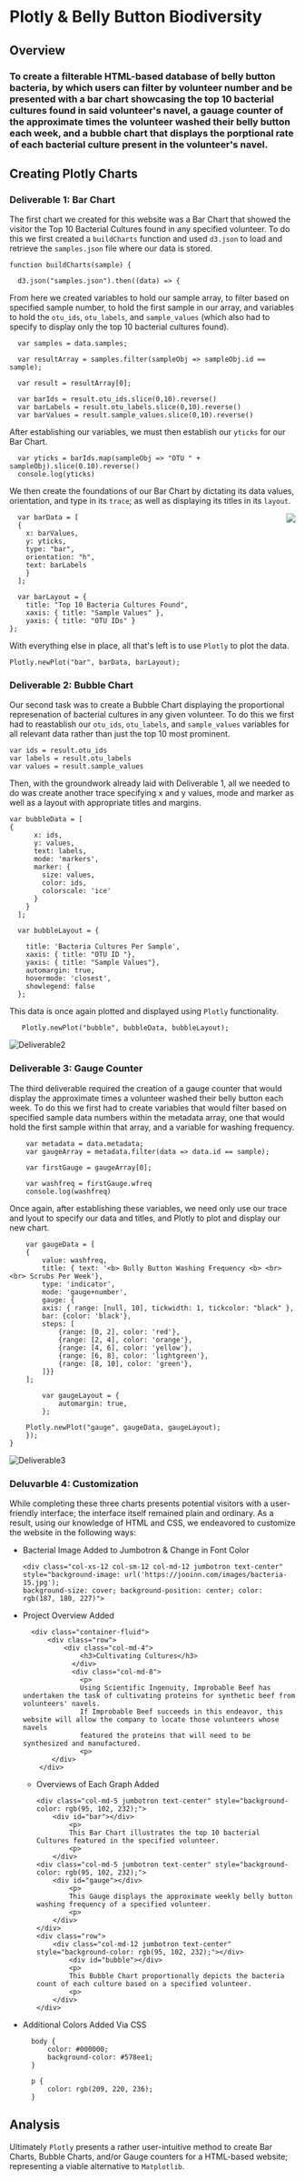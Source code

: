 # Plotly & Belly Button Biodiversity

## Overview

### To create a filterable HTML-based database of belly button bacteria, by which users can filter by volunteer number and be presented with a bar chart showcasing the top 10 bacterial cultures found in said volunteer's navel, a gauage counter of the approximate times the volunteer washed their belly button each week, and a bubble chart that displays the porptional rate of each bacterial culture present in the volunteer's navel. 


## Creating Plotly Charts

### Deliverable 1: Bar Chart

The first chart we created for this website was a Bar Chart that showed the visitor the Top 10 Bacterial Cultures found in any specified volunteer. To do this we first created a ``buildCharts`` function and used ``d3.json`` to load and retrieve the ``samples.json`` file where our data is stored. 

    function buildCharts(sample) {
    
      d3.json("samples.json").then((data) => {

From here we created variables to hold our sample array, to filter based on specified sample number, to hold the first sample in our array, and variables to hold the ``otu_ids``, ``otu_labels``, and ``sample_values`` (which also had to specify to display only the top 10 bacterial cultures found).

      var samples = data.samples;
      
      var resultArray = samples.filter(sampleObj => sampleObj.id == sample);
      
      var result = resultArray[0];
      
      var barIds = result.otu_ids.slice(0,10).reverse()
      var barLabels = result.otu_labels.slice(0,10).reverse()
      var barValues = result.sample_values.slice(0,10).reverse()
      
After establishing our variables, we must then establish our ``yticks`` for our Bar Chart. 

      var yticks = barIds.map(sampleObj => "OTU " + sampleObj).slice(0.10).reverse()
      console.log(yticks)

We then create the foundations of our Bar Chart by dictating its data values, orientation, and type in its ``trace``; as well as displaying its titles in its ``layout``. 

<img align="right" src="https://github.com/chrisknox97/plotly/blob/main/PNG/barchart.png">

      var barData = [
      {
        x: barValues,
        y: yticks,
        type: "bar",
        orientation: "h",
        text: barLabels 
        }
      ];
      
      var barLayout = {
        title: "Top 10 Bacteria Cultures Found",
        xaxis: { title: "Sample Values" },
        yaxis: { title: "OTU IDs" }
    }; 

With everything else in place, all that's left is to use ``Plotly`` to plot the data. 

    Plotly.newPlot("bar", barData, barLayout);

### Deliverable 2: Bubble Chart

Our second task was to create a Bubble Chart displaying the proportional represenation of bacterial cultures in any given volunteer. To do this we first had to reastablish our ``otu_ids``, ``otu_labels``, and ``sample_values`` variables for all relevant data rather than just the top 10 most prominent. 

    var ids = result.otu_ids
    var labels = result.otu_labels
    var values = result.sample_values
    
Then, with the groundwork already laid with Deliverable 1, all we needed to do was create another trace specifying x and y values, mode and marker as well as a layout with appropriate titles and margins. 

    var bubbleData = [
    {
          x: ids,
          y: values,
          text: labels,
          mode: 'markers',
          marker: {
            size: values,
            color: ids,
            colorscale: 'ice'
          }
        }
      ];
      
      var bubbleLayout = {
  
        title: 'Bacteria Cultures Per Sample',
        xaxis: { title: "OTU ID "},  
        yaxis: { title: "Sample Values"},  
        automargin: true,
        hovermode: 'closest',   
        showlegend: false
      };  
      
This data is once again plotted and displayed using ``Plotly`` functionality. 

       Plotly.newPlot("bubble", bubbleData, bubbleLayout);  
       
![Deliverable2](https://github.com/chrisknox97/plotly/blob/main/PNG/bubblechart.png)  

### Deliverable 3: Gauge Counter

The third deliverable required the creation of a gauge counter that would display the approximate times a volunteer washed their belly button each week. To do this we first had to create variables that would filter based on specified sample data numbers within the metadata array, one that would hold the first sample within that array, and a variable for washing frequency. 

        var metadata = data.metadata;
        var gaugeArray = metadata.filter(data => data.id == sample);
        
        var firstGauge = gaugeArray[0];
        
        var washfreq = firstGauge.wfreq
        console.log(washfreq)
        
Once again, after establishing these variables, we need only use our trace and lyout to specify our data and titles, and Plotly to plot and display our new chart. 

        var gaugeData = [
        {
            value: washfreq,
            title: { text: '<b> Bully Button Washing Frequency <b> <br><br> Scrubs Per Week'},
            type: 'indicator',
            mode: 'gauge+number',
            gauge: {
            axis: { range: [null, 10], tickwidth: 1, tickcolor: "black" },
            bar: {color: 'black'},
            steps: [
                {range: [0, 2], color: 'red'},
                {range: [2, 4], color: 'orange'},
                {range: [4, 6], color: 'yellow'},
                {range: [6, 8], color: 'lightgreen'},
                {range: [8, 10], color: 'green'},
            ]}}
        ];
        
            var gaugeLayout = { 
                automargin: true,  
            };

        Plotly.newPlot("gauge", gaugeData, gaugeLayout);
        });
    }
    
![Deliverable3](https://github.com/chrisknox97/plotly/blob/main/PNG/gauge.png)  

### Deluvarble 4: Customization

While completing these three charts presents potential visitors with a user-friendly interface; the interface itself remained plain and ordinary. As a result, using our knowledge of HTML and CSS, we endeavored to customize the website in the following ways:

* Bacterial Image Added to Jumbotron & Change in Font Color

      <div class="col-xs-12 col-sm-12 col-md-12 jumbotron text-center" style="background-image: url('https://jooinn.com/images/bacteria-15.jpg');
      background-size: cover; background-position: center; color: rgb(187, 180, 227)">
      
* Project Overview Added

        <div class="container-fluid">
            <div class="row">
                <div class="col-md-4">
                    <h3>Cultivating Cultures</h3>
                  </div>
                  <div class="col-md-8">
                    <p>
                    Using Scientific Ingenuity, Improbable Beef has undertaken the task of cultivating proteins for synthetic beef from volunteers' navels. 
                    If Improbable Beef succeeds in this endeavor, this website will allow the company to locate those volunteers whose navels  
                    featured the proteins that will need to be synthesized and manufactured. 
                    <p>
             </div>
          </div>
   
  * Overviews of Each Graph Added

        <div class="col-md-5 jumbotron text-center" style="background-color: rgb(95, 102, 232);">
            <div id="bar"></div>
                <p>
                This Bar Chart illustrates the top 10 bacterial Cultures featured in the specified volunteer. 
                <p>
            </div>
        <div class="col-md-5 jumbotron text-center" style="background-color: rgb(95, 102, 232);">
            <div id="gauge"></div>
                <p>
                This Gauge displays the approximate weekly belly button washing frequency of a specified volunteer.
                <p>
            </div>
        </div>
        <div class="row">
            <div class="col-md-12 jumbotron text-center" style="background-color: rgb(95, 102, 232);"></div>
                <div id="bubble"></div>
                <p>
                This Bubble Chart proportionally depicts the bacteria count of each culture based on a specified volunteer.
                <p>
            </div>
        </div>

* Additional Colors Added Via CSS

        body {
            color: #000000;
            background-color: #578ee1;
        }

        p {
            color: rgb(209, 220, 236);
        }


## Analysis

Ultimately ``Plotly`` presents a rather user-intuitive method to create Bar Charts, Bubble Charts, and/or Gauge counters for a HTML-based website; representing a viable alternative to ``Matplotlib``. 

